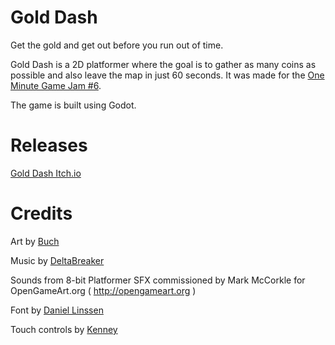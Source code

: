 # Gold Dash
Get the gold and get out before you run out of time.

Gold Dash is a 2D platformer where the goal is to gather as many coins as possible and also leave the map in just 60 seconds. It was made for the [One Minute Game Jam #6](https://itch.io/jam/one-minute-game-jam-6).

The game is built using Godot.

# Releases
[Gold Dash Itch.io](https://sl1ngshot.itch.io/gold-dash)

# Credits

Art by [Buch](https://opengameart.org/users/buch)

Music by [DeltaBreaker](https://opengameart.org/users/deltabreaker)

Sounds from 8-bit Platformer SFX commissioned by Mark McCorkle for OpenGameArt.org ( http://opengameart.org )

Font by [Daniel Linssen](https://managore.itch.io/m5x7)

Touch controls by [Kenney](https://www.kenney.nl/)
